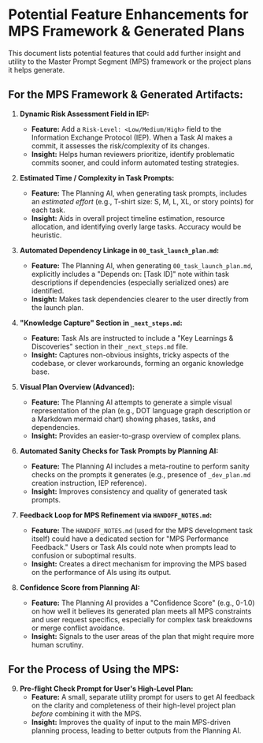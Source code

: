 # Potential Feature Enhancements for MPS Framework & Generated Plans

This document lists potential features that could add further insight and utility to the Master Prompt Segment (MPS) framework or the project plans it helps generate.

## For the MPS Framework & Generated Artifacts:

1.  **Dynamic Risk Assessment Field in IEP:**
    *   **Feature:** Add a `Risk-Level: <Low/Medium/High>` field to the Information Exchange Protocol (IEP). When a Task AI makes a commit, it assesses the risk/complexity of its changes.
    *   **Insight:** Helps human reviewers prioritize, identify problematic commits sooner, and could inform automated testing strategies.

2.  **Estimated Time / Complexity in Task Prompts:**
    *   **Feature:** The Planning AI, when generating task prompts, includes an *estimated effort* (e.g., T-shirt size: S, M, L, XL, or story points) for each task.
    *   **Insight:** Aids in overall project timeline estimation, resource allocation, and identifying overly large tasks. Accuracy would be heuristic.

3.  **Automated Dependency Linkage in `00_task_launch_plan.md`:**
    *   **Feature:** The Planning AI, when generating `00_task_launch_plan.md`, explicitly includes a "Depends on: \[Task ID]" note within task descriptions if dependencies (especially serialized ones) are identified.
    *   **Insight:** Makes task dependencies clearer to the user directly from the launch plan.

4.  **"Knowledge Capture" Section in `_next_steps.md`:**
    *   **Feature:** Task AIs are instructed to include a "Key Learnings & Discoveries" section in their `_next_steps.md` file.
    *   **Insight:** Captures non-obvious insights, tricky aspects of the codebase, or clever workarounds, forming an organic knowledge base.

5.  **Visual Plan Overview (Advanced):**
    *   **Feature:** The Planning AI attempts to generate a simple visual representation of the plan (e.g., DOT language graph description or a Markdown mermaid chart) showing phases, tasks, and dependencies.
    *   **Insight:** Provides an easier-to-grasp overview of complex plans.

6.  **Automated Sanity Checks for Task Prompts by Planning AI:**
    *   **Feature:** The Planning AI includes a meta-routine to perform sanity checks on the prompts it generates (e.g., presence of `_dev_plan.md` creation instruction, IEP reference).
    *   **Insight:** Improves consistency and quality of generated task prompts.

7.  **Feedback Loop for MPS Refinement via `HANDOFF_NOTES.md`:**
    *   **Feature:** The `HANDOFF_NOTES.md` (used for the MPS development task itself) could have a dedicated section for "MPS Performance Feedback." Users or Task AIs could note when prompts lead to confusion or suboptimal results.
    *   **Insight:** Creates a direct mechanism for improving the MPS based on the performance of AIs using its output.

8.  **Confidence Score from Planning AI:**
    *   **Feature:** The Planning AI provides a "Confidence Score" (e.g., 0-1.0) on how well it believes its generated plan meets all MPS constraints and user request specifics, especially for complex task breakdowns or merge conflict avoidance.
    *   **Insight:** Signals to the user areas of the plan that might require more human scrutiny.

## For the Process of Using the MPS:

9.  **Pre-flight Check Prompt for User's High-Level Plan:**
    *   **Feature:** A small, separate utility prompt for users to get AI feedback on the clarity and completeness of their high-level project plan *before* combining it with the MPS.
    *   **Insight:** Improves the quality of input to the main MPS-driven planning process, leading to better outputs from the Planning AI.
